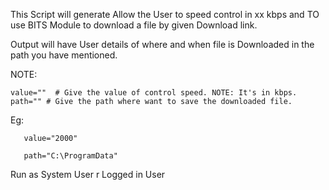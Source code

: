 This Script will generate Allow the User to speed control in xx kbps and TO use BITS Module to download a file by given Download link.

Output will have User details of where and when file is Downloaded in the path you have mentioned.

NOTE:

    value=""  # Give the value of control speed. NOTE: It's in kbps.
    path="" # Give the path where want to save the downloaded file.

Eg:

       value="2000"

       path="C:\ProgramData"

Run as System User r Logged in User
